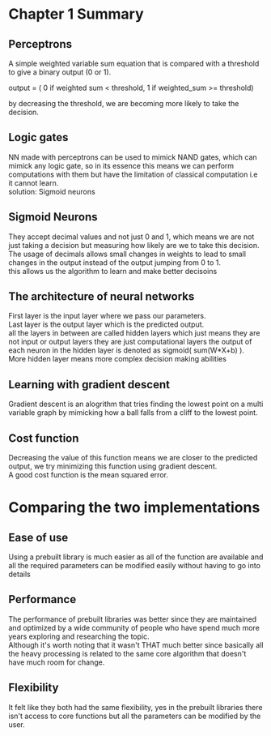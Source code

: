 # Chapter 1 Summary
## Perceptrons
A simple weighted variable sum equation that is compared with a threshold to give a binary output (0 or 1).

output = ( 0 if weighted sum < threshold, 1 if weighted_sum >= threshold)

by decreasing the threshold, we are becoming more likely to take the decision.

## Logic gates
NN made with perceptrons can be used to mimick NAND gates, which can mimick any logic gate, so in its essence this means we can perform
computations with them but have the limitation of classical computation i.e it cannot learn.\
solution: Sigmoid neurons
## Sigmoid Neurons
They accept decimal values and not just 0 and 1, which means we are not just taking a decision but measuring how likely are we to take this decision.\
The usage of decimals allows small changes in weights to lead to small changes in the output instead of the output jumping from 0 to 1.\
this allows us the algorithm to learn and make better decisoins

## The architecture of neural networks
First layer is the input layer where we pass our parameters.\
Last layer is the output layer which is the predicted output.\
all the layers in between are called hidden layers which just means they are not input or output layers they are just computational layers
the output of each neuron in the hidden layer is denoted as sigmoid( sum(W*X+b) ).\
More hidden layer means more complex decision making abilities

## Learning with gradient descent
Gradient descent is an alogrithm that tries finding the lowest point on a multi variable graph by mimicking how a ball falls from a cliff to the lowest point.

## Cost function
Decreasing the value of this function means we are closer to the predicted output, we try minimizing this function using gradient descent.\
A good cost function is the mean squared error.


# Comparing the two implementations

## Ease of use
Using a prebuilt library is much easier as all of the function are available and all the required parameters can be modified easily without having to go into details

## Performance
The performance of prebuilt libraries was better since they are maintained and optimized by a wide community of people who have spend much more years exploring and researching the topic.\
Although it's worth noting that it wasn't THAT much better since basically all the heavy processing is related to the same core algorithm that doesn't have much room for change.

## Flexibility
It felt like they both had the same flexibility, yes in the prebuilt libraries there isn't access to core functions but all the parameters can be modified by the user.
